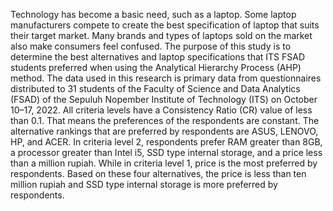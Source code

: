 Technology has become a basic need, such as a laptop. Some laptop manufacturers compete to create the best specification of laptop that suits their target market. Many brands and types of laptops sold on the market also make consumers feel confused. The purpose of this study is to determine the best alternatives and laptop specifications that ITS FSAD students preferred when using the Analytical Hierarchy Process (AHP) method. The data used in this research is primary data from questionnaires distributed to 31 students of the Faculty of Science and Data Analytics (FSAD) of the Sepuluh Nopember Institute of Technology (ITS) on October 10–17, 2022. All criteria levels have a Consistency Ratio (CR) value of less than 0.1. That means the preferences of the respondents are constant. The alternative rankings that are preferred by respondents are ASUS, LENOVO, HP, and ACER. In criteria level 2, respondents prefer RAM greater than 8GB, a processor greater than Intel i5, SSD type internal storage, and a price less than a million rupiah. While in criteria level 1, price is the most preferred by respondents. Based on these four alternatives, the price is less than ten million rupiah and SSD type internal storage is more preferred by respondents.
